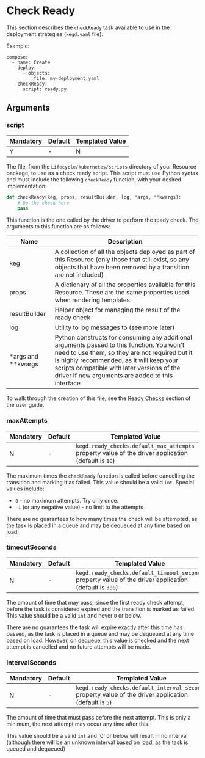 # Check Ready

This section describes the `checkReady` task available to use in the deployment strategies (`kegd.yaml` file).

Example:
```
compose:
  - name: Create
    deploy:
      - objects:
          file: my-deployment.yaml
    checkReady:
      script: ready.py
```

## Arguments

### script

| Mandatory | Default | Templated Value |
| --- | --- | --- | 
| Y | - | N |

The file, from the `Lifecycle/kubernetes/scripts` directory of your Resource package, to use as a check ready script. This script must use Python syntax and must include the following `checkReady` function, with your desired implementation:

```python
def checkReady(keg, props, resultBuilder, log, *args, **kwargs):
    # Do the check here
    pass 
```

This function is the one called by the driver to perform the ready check. The arguments to this function are as follows:

| Name | Description |
| --- | --- |
| keg | A collection of all the objects deployed as part of this Resource (only those that still exist, so any objects that have been removed by a transition are not included) |
| props | A dictionary of all the properties available for this Resource. These are the same properties used when rendering templates |
| resultBuilder | Helper object for managing the result of the ready check | 
| log | Utility to log messages to (see more later) |
| *args and **kwargs | Python constructs for consuming any additional arguments passed to this function. You won't need to use them, so they are not required but it is highly recommended, as it will keep your scripts compatible with later versions of the driver if new arguments are added to this interface |

To walk through the creation of this file, see the [Ready Checks](../user-guide/ready-checks.md) section of the user guide.

### maxAttempts

| Mandatory | Default | Templated Value |
| --- | --- | --- | 
| N | - | `kegd.ready_checks.default_max_attempts` property value of the driver application (default is `10`) | N |

The maximum times the `checkReady` function is called before cancelling the transition and marking it as failed. This value should be a valid `int`. Special values include:

- `0` - no maximum attempts. Try only once.
- `-1` (or any negative value) - no limit to the attempts

There are no guarantees to how many times the check will be attempted, as the task is placed in a queue and may be dequeued at any time based on load.

### timeoutSeconds

| Mandatory | Default | Templated Value |
| --- | --- | --- | 
| N | - | `kegd.ready_checks.default_timeout_seconds` property value of the driver application (default is `300`) | N |

The amount of time that may pass, since the first ready check attempt, before the task is considered expired and the transition is marked as failed. This value should be a valid `int` and never `0` or below.

There are no guarantees the task will expire exactly after this time has passed, as the task is placed in a queue and may be dequeued at any time based on load. However, on dequeue, this value is checked and the next attempt is cancelled and no future attempts will be made.

### intervalSeconds

| Mandatory | Default | Templated Value |
| --- | --- | --- | 
| N | - | `kegd.ready_checks.default_interval_seconds` property value of the driver application (default is `5`) | N |

The amount of time that must pass before the next attempt. This is only a minimum, the next attempt may occur any time after this.

This value should be a valid `int` and '0' or below will result in no interval (although there will be an unknown interval based on load, as the task is queued and dequeued)
